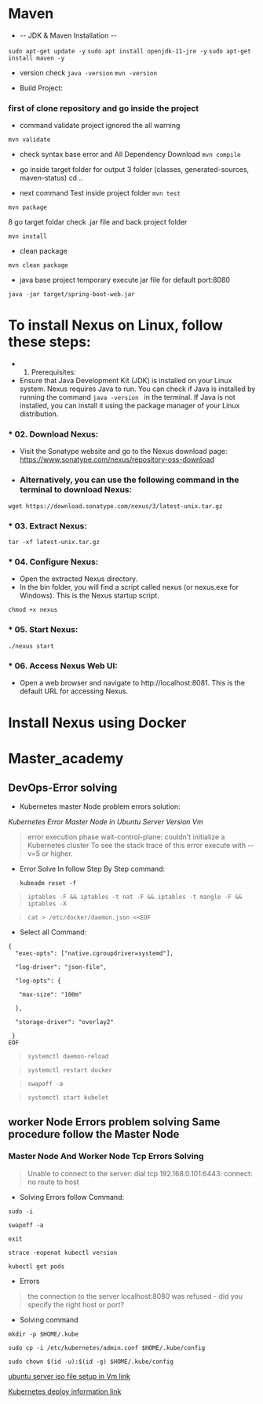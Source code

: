 # Maven 

* -- JDK & Maven Installation --

 ``sudo apt-get update -y``
  ``sudo apt install openjdk-11-jre -y``
    ``sudo apt-get install maven -y``

* version check 
` java -version `
` mvn -version `

* Build Project:
### first of clone repository and go inside the project

* command validate project ignored the all warning

` mvn validate ` 

* check syntax base error and All Dependency Download
` mvn compile `

* go inside target folder for output 3 folder (classes, generated-sources, maven-status) cd ..
* next command Test inside project folder
` mvn test `

` mvn package `

8 go target foldar check .jar file and back project folder

` mvn install `

* clean package

` mvn clean package `

* java base project temporary execute jar file for default port:8080

` java -jar target/spring-boot-web.jar `
 
# To install Nexus on Linux, follow these steps:

* 01. Prerequisites:
* Ensure that Java Development Kit (JDK) is installed on your Linux system. Nexus requires Java to run. You can check if Java is installed by running the command ``java -version `` in the terminal. If Java is not installed, you can install it using the package manager of your Linux distribution.

### * 02. Download Nexus:
* Visit the Sonatype website and go to the Nexus download page: https://www.sonatype.com/nexus/repository-oss-download

 * ###  Alternatively, you can use the following command in the terminal to download Nexus:

 `` wget https://download.sonatype.com/nexus/3/latest-unix.tar.gz ``

 ### * 03. Extract Nexus:
 `` tar -xf latest-unix.tar.gz ``

### * 04. Configure Nexus:

* Open the extracted Nexus directory.
* In the bin folder, you will find a script called nexus (or nexus.exe for Windows). This is the Nexus startup script.

`` chmod +x nexus ``

### * 05. Start Nexus:

`` ./nexus start ``

### * 06. Access Nexus Web UI:
* Open a web browser and navigate to http://localhost:8081. This is the default URL for accessing Nexus.

# Install Nexus using Docker







# Master_academy 
## DevOps-Error solving
* Kubernetes master Node problem errors solution:

*Kubernetes Error Master Node in Ubuntu Server Version Vm*

> error execution phase wait-control-plane: couldn't initialize a Kubernetes 
> cluster To see the stack trace of this error execute with --v=5 or higher.

* Error Solve In follow Step By Step command:
 
  ``kubeadm reset -f``
 
 >``iptables -F && iptables -t nat -F && iptables -t mangle -F && iptables -X``
 
 >``cat > /etc/docker/daemon.json <<EOF``
 
 * Select all Command:
``` 
{
  "exec-opts": ["native.cgroupdriver=systemd"],
  
  "log-driver": "json-file",
  
  "log-opts": {
  
   "max-size": "100m"
	
  },
  
  "storage-driver": "overlay2"
  
 }
EOF 
```
 

>`systemctl daemon-reload`

>`systemctl restart docker`

>`swapoff -a`

>`systemctl start kubelet`


## worker Node Errors problem solving Same procedure follow the Master Node ##

### Master Node And Worker Node Tcp Errors Solving ###


>Unable to connect to the server: dial tcp 192.168.0.101:6443: connect: no route to host

* Solving Errors follow Command:

`sudo -i`

`swapoff -a`

`exit`

`strace -eopenat kubectl version`

`kubectl get pods`

* Errors

>the connection to the server localhost:8080 was refused - did you specify the right host or port?

* Solving command

```
mkdir -p $HOME/.kube

sudo cp -i /etc/kubernetes/admin.conf $HOME/.kube/config

sudo chown $(id -u):$(id -g) $HOME/.kube/config
```

[ubuntu server iso file setup in Vm link](https://hibbard.eu/install-ubuntu-virtual-box/)

[Kubernetes deploy information link](https://blog.radwell.codes/2021/05/provisioning-single-node-kubernetes-cluster-using-kubeadm-on-ubuntu-20-04/)

